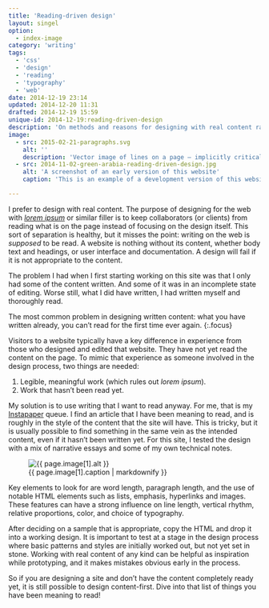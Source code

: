 ```yaml
---
title: 'Reading-driven design'
layout: singel
option:
  - index-image
category: 'writing'
tags:
  - 'css'
  - 'design'
  - 'reading'
  - 'typography'
  - 'web'
date: 2014-12-19 23:14
updated: 2014-12-20 11:31
drafted: 2014-12-19 15:59
unique-id: 2014-12-19:reading-driven-design
description: 'On methods and reasons for designing with real content rather than <i>lorem ipsum</i>.'
image:
  - src: 2015-02-21-paragraphs.svg
    alt: ''
    description: 'Vector image of lines on a page – implicitly critical of an ‘ipsum’ approach.'
  - src: 2014-11-02-green-arabia-reading-driven-design.jpg
    alt: 'A screenshot of an early version of this website'
    caption: 'This is an example of a development version of this website borrowing from the essay [“Green Arabia”](http://idlewords.com/2014/08/green_arabia.htm) by Maciej Cegłowski to test layout and typography.'

---
```


I prefer to design with real content. The purpose of designing for the web with <a href="http://en.wikipedia.org/wiki/Lorem_ipsum"><i lang="la">lorem ipsum</i></a> or similar filler is to keep collaborators (or clients) from reading what is on the page instead of focusing on the design itself. This sort of separation is healthy, but it misses the point: writing on the web is *supposed* to be read. A website is nothing without its content, whether body text and headings, or user interface and documentation. A design will fail if it is not appropriate to the content.

The problem I had when I first starting working on this site was that I only had some of the content written. And some of it was in an incomplete state of editing. Worse still, what I did have written, I had written myself and thoroughly read.

The most common problem in designing written content: what you have written already, you can’t read for the first time ever again.
{:.focus}

Visitors to a website typically have a key difference in experience from those who designed and edited that website. They have not yet read the content on the page. To mimic that experience as someone involved in the design process, two things are needed:

1. Legible, meaningful work (which rules out <i lang="la">lorem ipsum</i>).
2. Work that hasn’t been read yet.

My solution is to use writing that I want to read anyway. For me, that is my [Instapaper](https://www.instapaper.com) queue. I find an article that I have been meaning to read, and is roughly in the style of the content that the site will have. This is tricky, but it is usually possible to find something in the same vein as the intended content, even if it hasn’t been written yet. For this site, I tested the design with a mix of narrative essays and some of my own technical notes.

<figure class="screenshot image">
  <img
    src="{{ site.image-url }}/{{ page.image[1].src }}" 
    sizes="{{ site.wide-sizes }}"
    srcset="{% for srcset1080 in site.srcset1080 %}{{ site.image-url }}/{{ site.srcset1080[forloop.index0] }}/{{ page.image[1].src }} {{ site.srcset1080[forloop.index0] }}w{% if forloop.last == false %}, {% endif %}{% endfor %}"
    alt="{{ page.image[1].alt }}"
  >
  <figcaption>{{ page.image[1].caption | markdownify }}</figcaption>
</figure>

Key elements to look for are word length, paragraph length, and the use of notable HTML elements such as lists, emphasis, hyperlinks and images. These features can have a strong influence on line length, vertical rhythm, relative proportions, color, and choice of typography.

After deciding on a sample that is appropriate, copy the HTML and drop it into a working design. It is important to test at a stage in the design process where basic patterns and styles are initially worked out, but not yet set in stone. Working with real content of any kind can be helpful as inspiration while prototyping, and it makes mistakes obvious early in the process.

So if you are designing a site and don’t have the content completely ready yet, it is still possible to design content-first. Dive into that list of things you have been meaning to read!